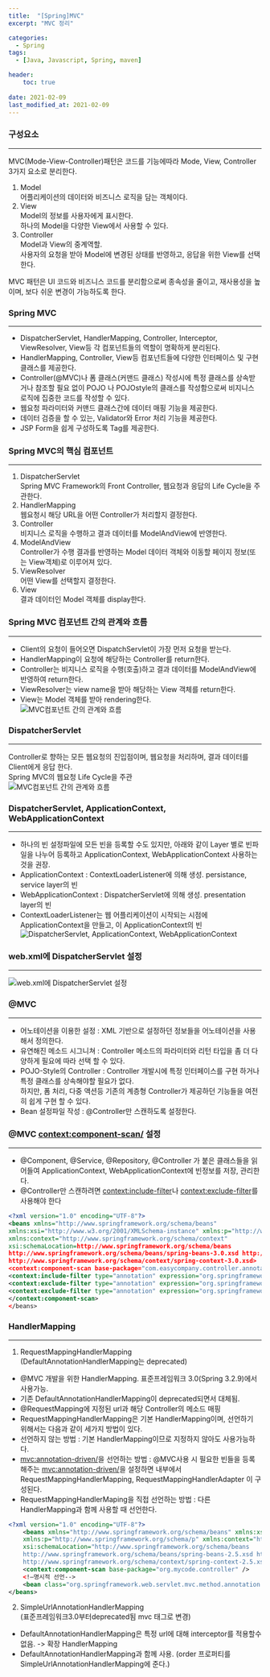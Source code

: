 ```yaml
---
title:  "[Spring]MVC"
excerpt: "MVC 정리"

categories:
  - Spring
tags:
  - [Java, Javascript, Spring, maven]

header:
    toc: true
 
date: 2021-02-09
last_modified_at: 2021-02-09
---
```


### 구성요소
---
MVC(Mode-View-Controller)패턴은 코드를 기능에따라 Mode, View, Controller 3가지 요소로 분리한다.
1. Model<br>어플리케이션의 데이터와 비즈니스 로직을 담는 객체이다.
2. View<br>Model의 정보를 사용자에게 표시한다.<br>하나의 Model을 다양한 View에서 사용할 수 있다.
3. Controller<br>Model과 View의 중계역할.<br>사용자의 요청을 받아 Model에 변경된 상태를 반영하고, 응답을 위한 View를 선택한다.

MVC 패턴은 UI 코드와 비즈니스 코드를 분리함으로써 종속성을 줄이고, 재사용성을 높이며, 보다 쉬운 변경이 가능하도록 한다.

### Spring MVC
---
- DispatcherServlet, HandlerMapping, Controller, Interceptor, ViewResolver, View등 각 컴포넌트들의 역할이 명확하게 분리된다.<br>
- HandlerMapping, Controller, View등 컴포넌트들에 다양한 인터페이스 및 구현 클래스를 제공한다.<br>
- Controller(@MVC)나 폼 클래스(커맨드 클래스) 작성시에 특정 클래스를 상속받거나 참조할 필요 없이 POJO 나 POJOstyle의 클래스를 작성함으로써 비지니스 로직에 집중한 코드를 작성할 수 있다.<br>
- 웹요청 파라미터와 커맨드 클래스간에 데이터 매핑 기능을 제공한다.<br>
- 데이터 검증을 할 수 있는, Validator와 Error 처리 기능을 제공한다.<br>
- JSP Form을 쉽게 구성하도록 Tag를 제공한다.<br>

### Spring MVC의 핵심 컴포넌트
---
1. DispatcherServlet<br>Spring MVC Framework의 Front Controller, 웹요청과 응답의 Life Cycle을 주관한다.
2. HandlerMapping<br>웹요청시 해당 URL을 어떤 Controller가 처리할지 결정한다.
3. Controller<br>비지니스 로직을 수행하고 결과 데이터를 ModelAndView에 반영한다.
4. ModelAndView<br>Controller가 수행 결과를 반영하는 Model 데이터 객체와 이동할 페이지 정보(또는 View객체)로 이루어져 있다.
5. ViewResolver<br>어떤 View를 선택할지 결정한다.
6. View<br>결과 데이터인 Model 객체를 display한다.

### Spring MVC 컴포넌트 간의 관계와 흐름
---
- Client의 요청이 들어오면 DispatchServlet이 가장 먼저 요청을 받는다.<br>
- HandlerMapping이 요청에 해당하는 Controller를 return한다.<br>
- Controller는 비지니스 로직을 수행(호출)하고 결과 데이터를 ModelAndView에 반영하여 return한다.<br>
- ViewResolver는 view name을 받아 해당하는 View 객체를 return한다.<br>
- View는 Model 객체를 받아 rendering한다.<br>
![MVC컴포넌트 간의 관계와 흐름](/imgsrc/Spring_MVC_Component.jpg)

### DispatcherServlet
---
Controller로 향하는 모든 웹요청의 진입점이며, 웹요청을 처리하며, 결과 데이터를 Client에게 응답 한다.<br>
Spring MVC의 웹요청 Life Cycle을 주관<br>
![MVC컴포넌트 간의 관계와 흐름](/imgsrc/Spring_MVC_DispatcherServlet.jpg)

### DispatcherServlet, ApplicationContext, WebApplicationContext
---
- 하나의 빈 설정파일에 모든 빈을 등록할 수도 있지만, 아래와 같이 Layer 별로 빈파일을 나누어 등록하고 ApplicationContext, WebApplicationContext 사용하는것을 권장.<br>
- ApplicationContext : ContextLoaderListener에 의해 생성. persistance, service layer의 빈<br>
- WebApplicationContext : DispatcherServlet에 의해 생성. presentation layer의 빈<br>
- ContextLoaderListener는 웹 어플리케이션이 시작되는 시점에 ApplicationContext을 만들고, 이 ApplicationContext의 빈<br>
![DispatcherServlet, ApplicationContext, WebApplicationContext](/imgsrc/Spring_MVC_DAW.jpg)

### web.xml에 DispatcherServlet 설정
---
![web.xml에 DispatcherServlet 설정](/imgsrc/Spring_MVC_DispatcherServlet_Setting.jpg)

### @MVC
---
- 어노테이션을 이용한 설정 : XML 기반으로 설정하던 정보들을 어노테이션을 사용해서 정의한다.
- 유연해진 메소드 시그니쳐 : Controller 메소드의 파라미터와 리턴 타입을 좀 더 다양하게 필요에 따라 선택
할 수 있다.
- POJO-Style의 Controller : Controller 개발시에 특정 인터페이스를 구현 하거나 특정 클래스를 상속해야할
필요가 없다.<br>하지만, 폼 처리, 다중 액션등 기존의 계층형 Controller가 제공하던 기능들을 여전히 쉽게 구현
할 수 있다.
- Bean 설정파일 작성 : @Controller만 스캔하도록 설정한다.

### @MVC <context:component-scan/> 설정
---
- @Component, @Service, @Repository, @Controller 가 붙은 클래스들을 읽어들여 ApplicationContext,
WebApplicationContext에 빈정보를 저장, 관리한다.
- @Controller만 스캔하려면 <context:include-filter>나 <context:exclude-filter>를 사용해야 한다<br>

```xml
<?xml version="1.0" encoding="UTF-8"?>
<beans xmlns="http://www.springframework.org/schema/beans"
xmlns:xsi="http://www.w3.org/2001/XMLSchema-instance" xmlns:p="http://www.springframework.org/schema/p"
xmlns:context="http://www.springframework.org/schema/context"
xsi:schemaLocation=http://www.springframework.org/schema/beans
http://www.springframework.org/schema/beans/spring-beans-3.0.xsd http://www.springframework.org/schema/context
http://www.springframework.org/schema/context/spring-context-3.0.xsd>
<context:component-scan base-package="com.easycompany.controller.annotation">
<context:include-filter type="annotation" expression="org.springframework.stereotype.Controller"/>
<context:exclude-filter type="annotation" expression="org.springframework.stereotype.Service"/>
<context:exclude-filter type="annotation" expression="org.springframework.stereotype.Repository"/>
</context:component-scan>
</beans>
```

### HandlerMapping
---
1. RequestMappingHandlerMapping<br>(DefaultAnnotationHandlerMapping는 deprecated)
- @MVC 개발을 위한 HandlerMapping. 표준프레임워크 3.0(Spring 3.2.9)에서 사용가능.
- 기존 DefaultAnnotationHandlerMapping이 deprecated되면서 대체됨.
- @RequestMapping에 지정된 url과 해당 Controller의 메소드 매핑
- RequestMappingHandlerMapping은 기본 HandlerMapping이며, 선언하기 위해서는 다음과 같이 세가지 방법이 있다.
- 선언하지 않는 방법 : 기본 HandlerMapping이므로 지정하지 않아도 사용가능하다.
- <mvc:annotation-driven/>을 선언하는 방법 : @MVC사용 시 필요한 빈들을 등록해주는 <mvc:annotation-driven/>을 설정하면 내부에서 RequestMappingHandlerMapping, RequestMappingHandlerAdapter 이 구성된다.
- RequestMappingHandlerMaping을 직접 선언하는 방법 : 다른 HandlerMapping과 함께 사용할 때 선언한다.

```xml
<?xml version="1.0" encoding="UTF-8"?>
    <beans xmlns="http://www.springframework.org/schema/beans" xmlns:xsi="http://www.w3.org/2001/XMLSchema-instance"
    xmlns:p="http://www.springframework.org/schema/p" xmlns:context="http://www.springframework.org/schema/context"
    xsi:schemaLocation="http://www.springframework.org/schema/beans
    http://www.springframework.org/schema/beans/spring-beans-2.5.xsd http://www.springframework.org/schema/context
    http://www.springframework.org/schema/context/spring-context-2.5.xsd">
    <context:component-scan base-package="org.mycode.controller" />
    <!—명시적 선언-->
    <bean class="org.springframework.web.servlet.mvc.method.annotation.RequestMappingHandlerMapping"/>
</beans>
```

2. SimpleUrlAnnotationHandlerMapping<br>(표준프레임워크3.0부터deprecated됨 mvc 태그로 변경)
- DefaultAnnotationHandlerMapping은 특정 url에 대해 interceptor를 적용할수 없음. -> 확장 HandlerMapping
- DefaultAnnotationHandlerMapping과 함께 사용. (order 프로퍼티를 SimpleUrlAnnotationHandlerMapping에 준다.)